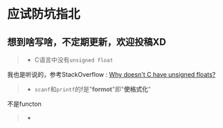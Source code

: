 **应试防坑指北**
=====
__想到啥写啥，不定期更新，欢迎投稿XD__
-----

>* C语言中没有`unsigned float`

我也是听说的，参考StackOverflow : [Why doesn't C have unsigned floats?](http://stackoverflow.com/questions/512022/why-doesnt-c-have-unsigned-floats)

>* `scanf`和`printf`的f是"**formot**"即"**使格式化**"

不是functon

>* 
